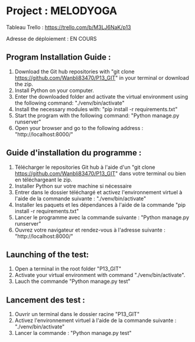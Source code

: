 Project : MELODYOGA
=================

Tableau Trello : https://trello.com/b/M3LJ6NaK/p13

Adresse de déploiement : EN COURS

Program Installation Guide :
----------------------------

1. Download the Git hub repositories with "git clone https://github.com/Wanbli83470/P13_GIT" in your terminal or download the zip.
2. Install Python on your computer.
3. Enter the downloaded folder and activate the virtual environment using the following command: "./venv/bin/activate"
4. Install the necessary modules with: "pip install -r requirements.txt"
5. Start the program with the following command: "Python manage.py runserver"
6. Open your browser and go to the following address : 
"http://localhost:8000/"


Guide d'installation du programme :
----------------------------------

1. Télécharger le repositories Git hub à l'aide d'un "git clone https://github.com/Wanbli83470/P13_GIT" dans votre terminal ou bien en téléchargeant le zip.
2. Installer Python sur votre machine si nécessaire
3. Entrer dans le dossier téléchargé et activez l'environnement virtuel à l'aide de la commande suivante : "./venv/bin/activate"
4. Installer les paquets et les dépendances à l'aide de la commande "pip install -r requirements.txt"
5. Lancer le programme avec la commande suivante : "Python manage.py runserver"
6. Ouvrez votre navigateur et rendez-vous à l'adresse suivante : "http://localhost:8000/"


Launching of the test:
----------------------
1. Open a terminal in the root folder "P13_GIT"
2. Activate your virtual environment with command "./venv/bin/activate".
3. Lauch the commande "Python manage.py test"

Lancement des test :
--------------------
1. Ouvrir un terminal dans le dossier racine "P13_GIT"
2. Activez l'environnement virtuel à l'aide de la commande suivante : "./venv/bin/activate"
3. Lancer la commande : "Python manage.py test"
